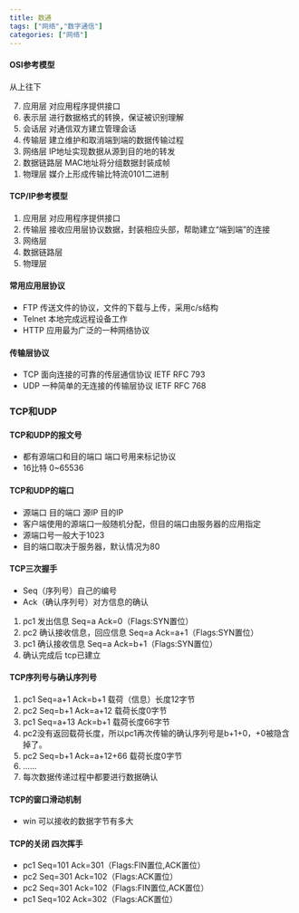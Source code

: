 ```yaml
---
title: 数通
tags: ["网络","数字通信"]
categories: ["网络"]
---
```


<h4>OSI参考模型</h4>
<p>从上往下</p>
<ol reversed>
<li>应用层 对应用程序提供接口 </li>
<li>表示层 进行数据格式的转换，保证被识别理解</li>
<li>会话层 对通信双方建立管理会话  </li>
<li>传输层 建立维护和取消端到端的数据传输过程</li>
<li>网络层 IP地址实现数据从源到目的地的转发</li>
<li>数据链路层 MAC地址将分组数据封装成帧</li>
<li>物理层 媒介上形成传输比特流0101二进制</li>
</ol>

<h4>TCP/IP参考模型</h4>
<ol>
<li>应用层 对应用程序提供接口</li>
<li>传输层 接收应用层协议数据，封装相应头部，帮助建立“端到端”的连接</li>
<li>网络层</li>
<li>数据链路层</li>
<li>物理层</li>
</ol>

<h4>常用应用层协议</h4>
<ul>
<li>FTP 传送文件的协议，文件的下载与上传，采用c/s结构</li>
<li>Telnet 本地完成远程设备工作</li>
<li>HTTP 应用最为广泛的一种网络协议</li>
</ul>

<h4>传输层协议</h4>
<ul>
<li>TCP 面向连接的可靠的传层通信协议 IETF RFC 793</li>
<li>UDP 一种简单的无连接的传输层协议 IETF RFC 768</li>
</ul>

<h3>TCP和UDP</h3>
<h4>TCP和UDP的报文号</h4>
<ul>
<li>都有源端口和目的端口 端口号用来标记协议</li>
<li>16比特 0~65536</li>
</ul>

<h4>TCP和UDP的端口</h4>
<ul>
<li>源端口 目的端口 源IP 目的IP</li>
<li>客户端使用的源端口一般随机分配，但目的端口由服务器的应用指定</li>
<li>源端口号一般大于1023</li>
<li>目的端口取决于服务器，默认情况为80</li>
</ul>


<h4>TCP三次握手</h4>
<ul>
<li>Seq（序列号）自己的编号</li>
<li>Ack（确认序列号）对方信息的确认</li>
</ul>
<ol>
<li>pc1 发出信息 Seq=a Ack=0（Flags:SYN置位）</li>
<li>pc2 确认接收信息，回应信息 Seq=a Ack=a+1（Flags:SYN置位）</li>
<li>pc1 确认接收信息 Seq=a Ack=b+1（Flags:SYN置位）</li>
<li>确认完成后 tcp已建立</li>
</ol>

<h4>TCP序列号与确认序列号</h4>
<ol>
<li>pc1 Seq=a+1 Ack=b+1 载荷（信息）长度12字节</li>
<li>pc2 Seq=b+1 Ack=a+12 载荷长度0字节</li>
<li>pc1 Seq=a+13 Ack=b+1 载荷长度66字节</li>
<li>pc2没有返回载荷长度，所以pc1再次传输的确认序列号是b+1+0，+0被隐含掉了。</li>
<li>pc2 Seq=b+1 Ack=a+12+66 载荷长度0字节</li>
<li>......</li>
<li>每次数据传递过程中都要进行数据确认</li>
</ol>

<h4>TCP的窗口滑动机制</h4>
<ul>
<li>win 可以接收的数据字节有多大</li>
</ul>

<h4>TCP的关闭 四次挥手</h4>
<ul>
<li>pc1 Seq=101 Ack=301（Flags:FIN置位,ACK置位）</li>
<li>pc2 Seq=301 Ack=102（Flags:ACK置位）</li>
<li>pc2 Seq=301 Ack=102（Flags:FIN置位,ACK置位）</li>
<li>pc1 Seq=102 Ack=302（Flags:ACK置位）</li>
</ul>